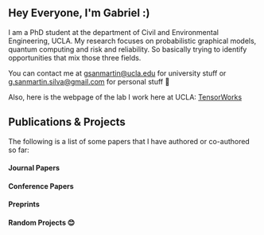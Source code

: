 ## Hey Everyone, I'm Gabriel :)

I am a PhD student at the department of Civil and Environmental Engineering, UCLA. My research focuses on probabilistic graphical models, quantum computing and risk and reliability. So basically trying to identify opportunities that mix those three fields. 

You can contact me at gsanmartin@ucla.edu for university stuff or g.sanmartin.silva@gmail.com for personal stuff 🙂

Also, here is the webpage of the lab I work here at UCLA: <a href="https://tensorworks.seas.ucla.edu" target="_blank">TensorWorks</a>


## Publications & Projects

The following is a list of some papers that I have authored or co-authored so far:

#### Journal Papers


#### Conference Papers


#### Preprints


#### Random Projects 😊

